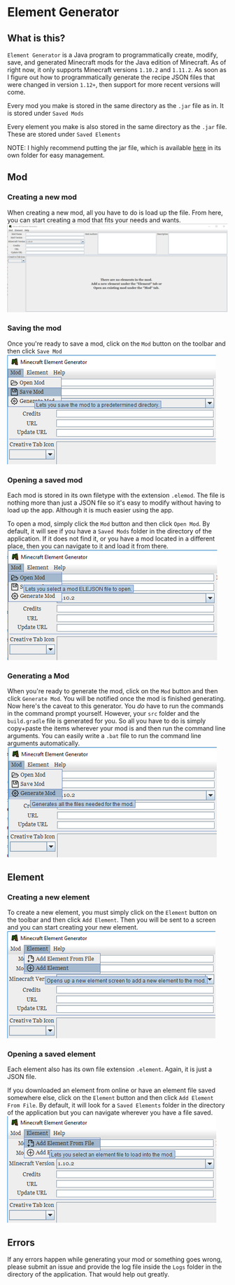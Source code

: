# Element Generator

## What is this?

`Element Generator` is a Java program to programmatically create, modify, save, and generated Minecraft mods for the Java edition of Minecraft.
As of right now, it only supports Minecraft versions `1.10.2` and `1.11.2`. As soon as I figure out how to programmatically generate the recipe JSON files
that were changed in version `1.12+`, then support for more recent versions will come.

Every mod you make is stored in the same directory as the `.jar` file as in. It is stored under `Saved Mods`

Every element you make is also stored in the same directory as the `.jar` file. These are stored under `Saved Elements`

NOTE: I highly recommend putting the jar file, which is available [here](https://drive.google.com/uc?export=download&id=1GBE9MqUt9FLldiQFhNMqiFham-F4ttaG) in its own folder for easy management.

## Mod

### Creating a new mod

When creating a new mod, all you have to do is load up the file. From here, you can start creating a mod that fits your needs and wants.
![Initial Screen](initialScreen.PNG)

### Saving the mod

Once you're ready to save a mod, click on the `Mod` button on the toolbar and then click `Save Mod`
![Saving Mod](saveMod.PNG)

### Opening a saved mod

Each mod is stored in its own filetype with the extension `.elemod`. The file is nothing more than just a JSON file so it's easy to modify without having to load up the app.
Although it is much easier using the app.

To open a mod, simply click the `Mod` button and then click `Open Mod`. By default, it will see if you have a `Saved Mods` folder in the directory of the application.
If it does not find it, or you have a mod located in a different place, then you can navigate to it and load it from there.
![Opening Mod](openMod.PNG)

### Generating a Mod

When you're ready to generate the mod, click on the `Mod` button and then click `Generate Mod`. You will be notified once the mod is finished generating.
Now here's the caveat to this generator. You *do* have to run the commands in the command prompt yourself.
However, your `src` folder and the `build.gradle` file is generated for you. So all you have to do is simply copy+paste the items 
wherever your mod is and then run the command line arguments. You can easily write a `.bat` file to run the command line arguments automatically.
![Generating Mod](generateMod.PNG)

## Element

### Creating a new element

To create a new element, you must simply click on the `Element` button on the toolbar and then click `Add Element`.
Then you will be sent to a screen and you can start creating your new element.
![Create Element](createElement.PNG)

### Opening a saved element

Each element also has its own file extension `.element`. Again, it is just a JSON file.

If you downloaded an element from online or have an element file saved somewhere else, click on the `Element` button and then click `Add Element From File`.
By default, it will look for a `Saved Elements` folder in the directory of the application but you can navigate wherever you have a file saved.
![Opening Element](openElement.PNG)

## Errors

If any errors happen while generating your mod or something goes wrong, please submit an issue and provide the log file inside the `Logs` folder in the directory of the application. That would help out greatly.
